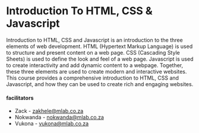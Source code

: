 # Introduction To HTML, CSS & Javascript
Introduction to HTML, CSS and Javascript is an introduction to the three elements of web development. HTML (Hypertext Markup Language) is used to structure and present content on a web page. CSS (Cascading Style Sheets) is used to define the look and feel of a web page. Javascript is used to create interactivity and add dynamic content to a webpage. Together, these three elements are used to create modern and interactive websites. This course provides a comprehensive introduction to HTML, CSS and Javascript, and how they can be used to create rich and engaging websites.

#### facilitators
* Zack     - zakhele@mlab.co.za
* Nokwanda - nokwanda@mlab.co.za
* Vukona   - vukona@mlab.co.za
